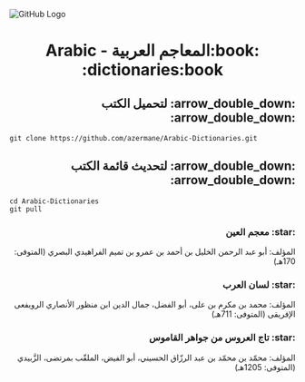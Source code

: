 ![GitHub Logo](https://github.com/azermane/Arabic-Dictionaries/blob/master/%D8%A7%D9%84%D9%85%D8%B9%D8%A7%D8%AC%D9%85-%D8%A7%D9%84%D8%B9%D8%B1%D8%A8%D9%8A%D8%A9.png)
<h1 dir="rtl" align="center">:book:المعاجم العربية - Arabic dictionaries:book:</h1>

<h2 dir="rtl">:arrow_double_down: لتحميل الكتب :arrow_double_down:</h2>

    git clone https://github.com/azermane/Arabic-Dictionaries.git

<h2 dir="rtl">:arrow_double_down: لتحديث قائمة الكتب :arrow_double_down:</h2>

    cd Arabic-Dictionaries
    git pull
<h3 dir="rtl">:star: معجم العين</h3>
<p dir="rtl">المؤلف: أبو عبد الرحمن الخليل بن أحمد بن عمرو بن تميم الفراهيدي البصري (المتوفى: 170هـ)
<h3 dir="rtl">:star: لسان العرب</h3>
<p dir="rtl">المؤلف: محمد بن مكرم بن على، أبو الفضل، جمال الدين ابن منظور الأنصاري الرويفعى الإفريقى (المتوفى: 711هـ)
<h3 dir="rtl">:star: تاج العروس من جواهر القاموس</h3>
<p dir="rtl">المؤلف: محمّد بن محمّد بن عبد الرزّاق الحسيني، أبو الفيض، الملقّب بمرتضى، الزَّبيدي (المتوفى: 1205هـ)

